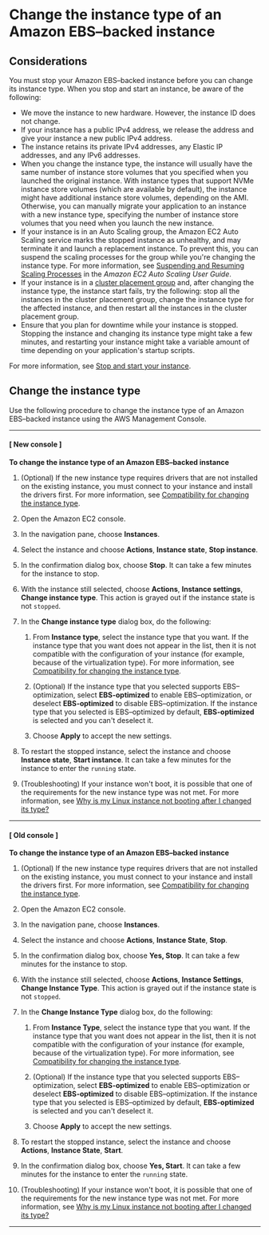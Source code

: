 # Change the instance type of an Amazon EBS–backed instance<a name="resize-ebs-backed-instance"></a>

## Considerations<a name="resize-ebs-backed-instance-considerations"></a>

You must stop your Amazon EBS–backed instance before you can change its instance type\. When you stop and start an instance, be aware of the following:
+ We move the instance to new hardware\. However, the instance ID does not change\.
+ If your instance has a public IPv4 address, we release the address and give your instance a new public IPv4 address\.
+ The instance retains its private IPv4 addresses, any Elastic IP addresses, and any IPv6 addresses\.
+ When you change the instance type, the instance will usually have the same number of instance store volumes that you specified when you launched the original instance\. With instance types that support NVMe instance store volumes \(which are available by default\), the instance might have additional instance store volumes, depending on the AMI\. Otherwise, you can manually migrate your application to an instance with a new instance type, specifying the number of instance store volumes that you need when you launch the new instance\.
+ If your instance is in an Auto Scaling group, the Amazon EC2 Auto Scaling service marks the stopped instance as unhealthy, and may terminate it and launch a replacement instance\. To prevent this, you can suspend the scaling processes for the group while you're changing the instance type\. For more information, see [Suspending and Resuming Scaling Processes](https://docs.aws.amazon.com/autoscaling/latest/userguide/as-suspend-resume-processes.html) in the *Amazon EC2 Auto Scaling User Guide*\.
+ If your instance is in a [cluster placement group](placement-groups.md#placement-groups-cluster) and, after changing the instance type, the instance start fails, try the following: stop all the instances in the cluster placement group, change the instance type for the affected instance, and then restart all the instances in the cluster placement group\. 
+ Ensure that you plan for downtime while your instance is stopped\. Stopping the instance and changing its instance type might take a few minutes, and restarting your instance might take a variable amount of time depending on your application's startup scripts\.

For more information, see [Stop and start your instance](Stop_Start.md)\.

## Change the instance type<a name="resize-ebs-backed-instance-considerations-how-to"></a>

Use the following procedure to change the instance type of an Amazon EBS–backed instance using the AWS Management Console\.

------
#### [ New console ]

**To change the instance type of an Amazon EBS–backed instance**

1. \(Optional\) If the new instance type requires drivers that are not installed on the existing instance, you must connect to your instance and install the drivers first\. For more information, see [Compatibility for changing the instance type](resize-limitations.md)\.

1. Open the Amazon EC2 console\.

1. In the navigation pane, choose **Instances**\.

1. Select the instance and choose **Actions**, **Instance state**, **Stop instance**\.

1. In the confirmation dialog box, choose **Stop**\. It can take a few minutes for the instance to stop\.

1. With the instance still selected, choose **Actions**, **Instance settings**, **Change instance type**\. This action is grayed out if the instance state is not `stopped`\.

1. In the **Change instance type** dialog box, do the following:

   1. From **Instance type**, select the instance type that you want\. If the instance type that you want does not appear in the list, then it is not compatible with the configuration of your instance \(for example, because of the virtualization type\)\. For more information, see [Compatibility for changing the instance type](resize-limitations.md)\.

   1. \(Optional\) If the instance type that you selected supports EBS–optimization, select **EBS\-optimized** to enable EBS–optimization, or deselect **EBS\-optimized** to disable EBS–optimization\. If the instance type that you selected is EBS–optimized by default, **EBS\-optimized** is selected and you can't deselect it\.

   1. Choose **Apply** to accept the new settings\.

1. To restart the stopped instance, select the instance and choose **Instance state**, **Start instance**\. It can take a few minutes for the instance to enter the `running` state\.

1. \(Troubleshooting\) If your instance won't boot, it is possible that one of the requirements for the new instance type was not met\. For more information, see [Why is my Linux instance not booting after I changed its type?](https://aws.amazon.com/premiumsupport/knowledge-center/boot-error-linux-nitro-instance/)

------
#### [ Old console ]

**To change the instance type of an Amazon EBS–backed instance**

1. \(Optional\) If the new instance type requires drivers that are not installed on the existing instance, you must connect to your instance and install the drivers first\. For more information, see [Compatibility for changing the instance type](resize-limitations.md)\.

1. Open the Amazon EC2 console\.

1. In the navigation pane, choose **Instances**\.

1. Select the instance and choose **Actions**, **Instance State**, **Stop**\.

1. In the confirmation dialog box, choose **Yes, Stop**\. It can take a few minutes for the instance to stop\.

1. With the instance still selected, choose **Actions**, **Instance Settings**, **Change Instance Type**\. This action is grayed out if the instance state is not `stopped`\.

1. In the **Change Instance Type** dialog box, do the following:

   1. From **Instance Type**, select the instance type that you want\. If the instance type that you want does not appear in the list, then it is not compatible with the configuration of your instance \(for example, because of the virtualization type\)\. For more information, see [Compatibility for changing the instance type](resize-limitations.md)\.

   1. \(Optional\) If the instance type that you selected supports EBS–optimization, select **EBS\-optimized** to enable EBS–optimization or deselect **EBS\-optimized** to disable EBS–optimization\. If the instance type that you selected is EBS–optimized by default, **EBS\-optimized** is selected and you can't deselect it\.

   1. Choose **Apply** to accept the new settings\.

1. To restart the stopped instance, select the instance and choose **Actions**, **Instance State**, **Start**\.

1. In the confirmation dialog box, choose **Yes, Start**\. It can take a few minutes for the instance to enter the `running` state\.

1. \(Troubleshooting\) If your instance won't boot, it is possible that one of the requirements for the new instance type was not met\. For more information, see [Why is my Linux instance not booting after I changed its type?](https://aws.amazon.com/premiumsupport/knowledge-center/boot-error-linux-nitro-instance/)

------